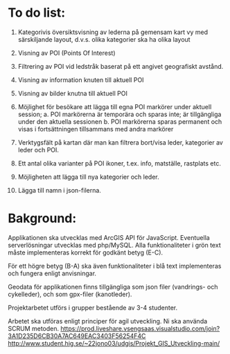# To do list:

1. Kategorivis översiktsvisning av lederna på gemensam kart vy med särskiljande layout, d.v.s. olika kategorier ska ha olika layout

2. Visning av POI (Points Of Interest)

3. Filtrering av POI vid ledstråk baserat på ett angivet geografiskt avstånd.

4. Visning av information knuten till aktuell POI

5. Visning av bilder knutna till aktuell POI

6. Möjlighet för besökare att lägga till egna POI markörer under aktuell session;
a. POI markörerna är temporära och sparas inte; är tillgängliga under den aktuella sessionen
b. POI markörerna sparas permanent och visas i fortsättningen tillsammans med andra markörer

7. Verktygsfält på kartan där man kan filtrera bort/visa leder, kategorier av leder och POI.

8. Ett antal olika varianter på POI ikoner, t.ex. info, matställe, rastplats etc.

9. Möjligheten att lägga till nya kategorier och leder.

10. Lägga till namn i json-filerna.

# Bakground:

Applikationen ska utvecklas med ArcGIS API för JavaScript. Eventuella serverlösningar utvecklas med php/MySQL.
Alla funktionaliteter i grön text måste implementeras korrekt för godkänt betyg (E-C).

För ett högre betyg (B-A) ska även funktionaliteter i blå text implementeras och fungera enligt anvisningar.

Geodata för applikationen finns tillgängliga som json filer (vandrings- och cykelleder), och som gpx-filer (kanotleder).

Projektarbetet utförs i grupper bestående av 3-4 studenter.

Arbetet ska utföras enligt principer för agil utveckling. Ni ska använda SCRUM metoden.
https://prod.liveshare.vsengsaas.visualstudio.com/join?3A1D235D6CB30A7AC649EAC3403F56254F4C
http://www.student.hig.se/~22jono03/udgis/Projekt_GIS_Utveckling-main/
